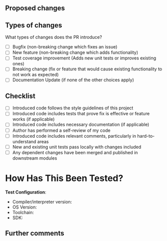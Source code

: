 ## Proposed changes

<!-- Describe the big picture of your changes here to communicate why this pull request should be accepted.
If it fixes a bug or resolves a feature request, be sure to link to that issue.
Fixes # (issue) -->

## Types of changes

What types of changes does the PR introduce?
<!-- Put an `x` in the boxes that apply -->

- [ ] Bugfix (non-breaking change which fixes an issue)
- [ ] New feature (non-breaking change which adds functionality)
- [ ] Test coverage improvement (Adds new unit tests or improves existing ones)
- [ ] Breaking change (fix or feature that would cause existing functionality to not work as expected)
- [ ] Documentation Update (if none of the other choices apply)

## Checklist

<!-- Put an `x` in the boxes that apply. You can also fill these out after creating the PR.
If you're unsure about any of them, don't hesitate to ask. We're here to help!
This is simply a reminder of what we are going to look for before merging your code. -->

- [ ] Introduced code follows the style guidelines of this project
- [ ] Introduced code includes tests that prove fix is effective or feature works (if applicable)
- [ ] Introduced code includes necessary documentation (if applicable)
- [ ] Author has performed a self-review of my code
- [ ] Introduced code includes relevant comments, particularly in hard-to-understand areas
- [ ] New and existing unit tests pass locally with changes included
- [ ] Any dependent changes have been merged and published in downstream modules

# How Has This Been Tested?

<!-- Please describe the tests that you ran to verify your changes. Provide instructions so we can reproduce.
Please also list any relevant details for your test configuration

- [ ] Test A
- [ ] Test B

**Test Configuration**:

- Compiler/interpreter version:
- OS Version:
- Toolchain:
- SDK:
-
-->

**Test Configuration**:

- Compiler/interpreter version:
- OS Version:
- Toolchain:
- SDK:

## Further comments

<!-- If this is a relatively large or complex change, kick off the discussion by explaining why you
chose the solution you did and what alternatives you considered, etc... -->